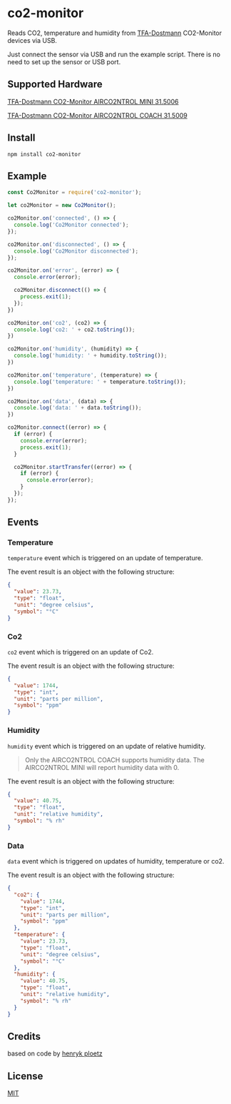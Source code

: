 # co2-monitor

Reads CO2, temperature and humidity from [TFA-Dostmann](https://www.tfa-dostmann.de/en/produkte/co2-measuring-instruments/) CO2-Monitor devices via USB.

Just connect the sensor via USB and run the example script. There is no need to set up the sensor or USB port.

## Supported Hardware
[TFA-Dostmann CO2-Monitor AIRCO2NTROL MINI 31.5006](https://www.tfa-dostmann.de/en/product/co2-monitor-airco2ntrol-mini-31-5006/)

[TFA-Dostmann CO2-Monitor AIRCO2NTROL COACH 31.5009](https://www.tfa-dostmann.de/en/product/co2-monitor-airco2ntrol-coach-31-5009/)

## Install
``npm install co2-monitor``

## Example
```javascript
const Co2Monitor = require('co2-monitor');

let co2Monitor = new Co2Monitor();

co2Monitor.on('connected', () => {
  console.log('Co2Monitor connected');
});

co2Monitor.on('disconnected', () => {
  console.log('Co2Monitor disconnected');
});

co2Monitor.on('error', (error) => {
  console.error(error);

  co2Monitor.disconnect(() => {
    process.exit(1);
  });
})

co2Monitor.on('co2', (co2) => {
  console.log('co2: ' + co2.toString());
})

co2Monitor.on('humidity', (humidity) => {
  console.log('humidity: ' + humidity.toString());
})

co2Monitor.on('temperature', (temperature) => {
  console.log('temperature: ' + temperature.toString());
})

co2Monitor.on('data', (data) => {
  console.log('data: ' + data.toString());
})

co2Monitor.connect((error) => {
  if (error) {
    console.error(error);
    process.exit(1);
  }

  co2Monitor.startTransfer((error) => {
    if (error) {
      console.error(error);
    }
  });
});
```

## Events
### Temperature
``temperature`` event which is triggered on an update of temperature.

The event result is an object with the following structure:
```json
{
  "value": 23.73,
  "type": "float",
  "unit": "degree celsius",
  "symbol": "°C"
}
```

### Co2
``co2`` event which is triggered on an update of Co2.

The event result is an object with the following structure:
```json
{
  "value": 1744,
  "type": "int",
  "unit": "parts per million",
  "symbol": "ppm"
}
```

### Humidity
``humidity`` event which is triggered on an update of relative humidity.
> Only the AIRCO2NTROL COACH supports humidity data. The AIRCO2NTROL MINI will report humidity data with 0.

The event result is an object with the following structure:
```json
{
  "value": 40.75,
  "type": "float",
  "unit": "relative humidity",
  "symbol": "% rh"
}
```

### Data
``data`` event which is triggered on updates of humidity, temperature or co2.

The event result is an object with the following structure:
```json
{
  "co2": {
    "value": 1744,
    "type": "int",
    "unit": "parts per million",
    "symbol": "ppm"
  },
  "temperature": {
    "value": 23.73,
    "type": "float",
    "unit": "degree celsius",
    "symbol": "°C"
  },
  "humidity": {
    "value": 40.75,
    "type": "float",
    "unit": "relative humidity",
    "symbol": "% rh"
  }
}
```

## Credits
based on code by [henryk ploetz](https://hackaday.io/project/5301-reverse-engineering-a-low-cost-usb-co-monitor/log/17909-all-your-base-are-belong-to-us)

## License
[MIT](http://opensource.org/licenses/MIT)
